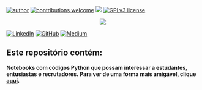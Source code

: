 [![author](https://img.shields.io/badge/author-daniel-purple.svg)](https://www.linkedin.com/in/daniel-sousa-amador) [![contributions welcome](https://img.shields.io/badge/contributions-welcome-darkblue.svg?style=flat)](https://github.com/amadords) [![](https://img.shields.io/badge/python-3.6+-yellow.svg)](https://www.python.org/downloads/release/python-365/) [![GPLv3 license](https://img.shields.io/badge/License-GPLv3-green.svg)](http://perso.crans.org/besson/LICENSE.html)

<p align="center">
  <img src="https://github.com/danielamador12/Portfolio/blob/master/github.png" >
</p>



[![LinkedIn](https://img.shields.io/badge/LinkedIn-DanielSousaAmador-purple.svg)](https://www.linkedin.com/in/daniel-sousa-amador)
[![GitHub](https://img.shields.io/badge/GitHub-amadords-darkblue.svg)](https://github.com/amadords)
[![Medium](https://img.shields.io/badge/Medium-DanielSousaAmador-darkorange.svg)](https://medium.com/@daniel.s.amador)

## Este repositório contém:
**Notebooks com códigos Python que possam interessar a estudantes, entusiastas e recrutadores.**
**Para ver de uma forma mais amigável, clique [aqui](https://github.com/amadords).**
